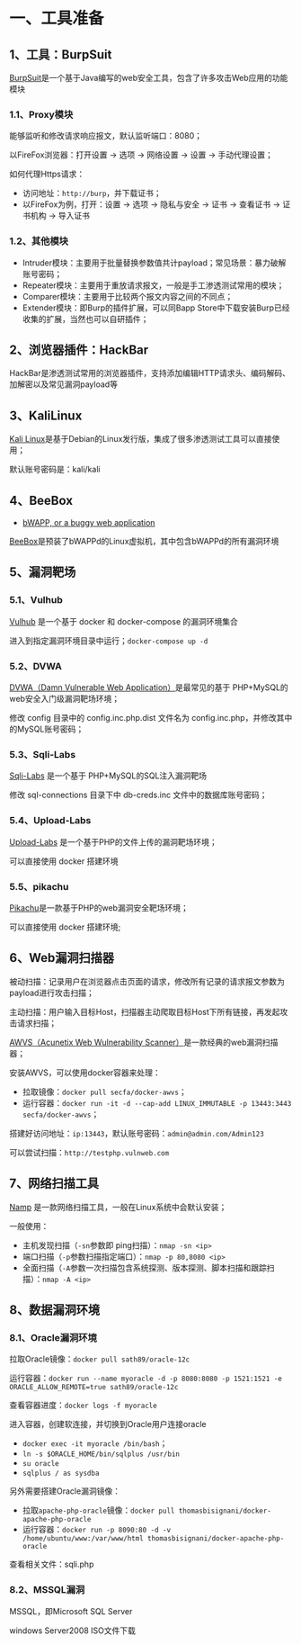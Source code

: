 # 一、工具准备

## 1、工具：BurpSuit

[BurpSuit](https://portswigger.net/)是一个基于Java编写的web安全工具，包含了许多攻击Web应用的功能模块

### 1.1、Proxy模块

能够监听和修改请求响应报文，默认监听端口：8080；

以FireFox浏览器：打开设置 -> 选项 -> 网络设置 -> 设置 -> 手动代理设置；

如何代理Https请求：
- 访问地址：`http://burp`，并下载证书；
- 以FireFox为例，打开：设置 -> 选项 -> 隐私与安全 -> 证书 -> 查看证书 -> 证书机构 -> 导入证书

### 1.2、其他模块

- Intruder模块：主要用于批量替换参数值共计payload；常见场景：暴力破解账号密码；
- Repeater模块：主要用于重放请求报文，一般是手工渗透测试常用的模块；
- Comparer模块：主要用于比较两个报文内容之间的不同点；
- Extender模块：即Burp的插件扩展，可以同Bapp Store中下载安装Burp已经收集的扩展，当然也可以自研插件；

## 2、浏览器插件：HackBar

HackBar是渗透测试常用的浏览器插件，支持添加编辑HTTP请求头、编码解码、加解密以及常见漏洞payload等

## 3、KaliLinux

[Kali Linux](https://www.kali.org/)是基于Debian的Linux发行版，集成了很多渗透测试工具可以直接使用；

默认账号密码是：kali/kali

## 4、BeeBox

- [bWAPP, or a buggy web application](http://itsecgames.com/)

[BeeBox](https://sourceforge.net/projects/bwapp/files/bee-box/)是预装了bWAPPd的Linux虚拟机，其中包含bWAPPd的所有漏洞环境


## 5、漏洞靶场

### 5.1、Vulhub

[Vulhub](https://vulhub.org/) 是一个基于 docker 和 docker-compose 的漏洞环境集合

进入到指定漏洞环境目录中运行；`docker-compose up -d`

### 5.2、DVWA

[DVWA（Damn Vulnerable Web Application）](https://github.com/digininja/DVWA)是最常见的基于 PHP+MySQL的web安全入门级漏洞靶场环境；

修改 config 目录中的 config.inc.php.dist 文件名为 config.inc.php，并修改其中的MySQL账号密码；

### 5.3、Sqli-Labs

[Sqli-Labs](https://github.com/Audi-1/sqli-labs) 是一个基于 PHP+MySQL的SQL注入漏洞靶场

修改 sql-connections 目录下中 db-creds.inc 文件中的数据库账号密码；

### 5.4、Upload-Labs

[Upload-Labs](https://github.com/c0ny1/upload-labs) 是一个基于PHP的文件上传的漏洞靶场环境；

可以直接使用 docker 搭建环境

### 5.5、pikachu

[Pikachu](https://github.com/zhuifengshaonianhanlu/pikachu)是一款基于PHP的web漏洞安全靶场环境；

可以直接使用 docker 搭建环境;

## 6、Web漏洞扫描器

被动扫描：记录用户在浏览器点击页面的请求，修改所有记录的请求报文参数为payload进行攻击扫描；

主动扫描：用户输入目标Host，扫描器主动爬取目标Host下所有链接，再发起攻击请求扫描；

[AWVS（Acunetix Web Wulnerability Scanner）](https://www.acunetix.com/)是一款经典的web漏洞扫描器；

安装AWVS，可以使用docker容器来处理：
- 拉取镜像：`docker pull secfa/docker-awvs`；
- 运行容器：`docker run -it -d --cap-add LINUX_IMMUTABLE -p 13443:3443 secfa/docker-awvs`；

搭建好访问地址：`ip:13443`，默认账号密码：`admin@admin.com/Admin123`

可以尝试扫描：`http://testphp.vulnweb.com`

## 7、网络扫描工具

[Namp](https://nmap.org/) 是一款网络扫描工具，一般在Linux系统中会默认安装；

一般使用：
- 主机发现扫描（`-sn`参数即 ping扫描）：`nmap -sn <ip>`
- 端口扫描（`-p`参数扫描指定端口）：`nmap -p 80,8080 <ip>`
- 全面扫描（`-A`参数一次扫描包含系统探测、版本探测、脚本扫描和跟踪扫描）：`nmap -A <ip>`

## 8、数据漏洞环境

### 8.1、Oracle漏洞环境

拉取Oracle镜像：`docker pull sath89/oracle-12c`

运行容器：`docker run --name myoracle -d -p 8080:8080 -p 1521:1521 -e ORACLE_ALLOW_REMOTE=true sath89/oracle-12c`

查看容器进度：`docker logs -f myoracle`

进入容器，创建软连接，并切换到Oracle用户连接oracle
- `docker exec -it myoracle /bin/bash`；
- `ln -s $ORACLE_HOME/bin/sqlplus /usr/bin`
- `su oracle`
- `sqlplus / as sysdba`

另外需要搭建Oracle漏洞镜像：
- 拉取`apache-php-oracle`镜像：`docker pull thomasbisignani/docker-apache-php-oracle`
- 运行容器：`docker run -p 8090:80 -d -v /home/ubuntu/www:/var/www/html thomasbisignani/docker-apache-php-oracle`

查看相关文件：sqli.php

### 8.2、MSSQL漏洞

MSSQL，即Microsoft SQL Server

windows Server2008 ISO文件下载
